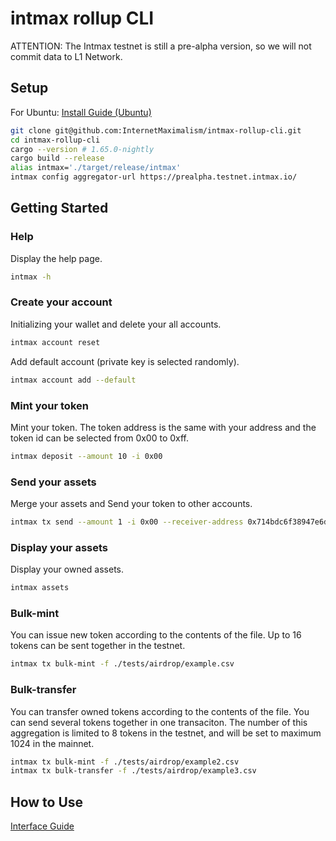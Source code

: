 # intmax rollup CLI

ATTENTION: The Intmax testnet is still a pre-alpha version, so we will not commit data to L1 Network.

## Setup

For Ubuntu: [Install Guide (Ubuntu)](./docs/for_ubuntu.md)

```sh
git clone git@github.com:InternetMaximalism/intmax-rollup-cli.git
cd intmax-rollup-cli
cargo --version # 1.65.0-nightly
cargo build --release
alias intmax='./target/release/intmax'
intmax config aggregator-url https://prealpha.testnet.intmax.io/
```

## Getting Started

### Help

Display the help page.

```sh
intmax -h
```

### Create your account

Initializing your wallet and delete your all accounts.

```sh
intmax account reset
```

Add default account (private key is selected randomly).

```sh
intmax account add --default
```

### Mint your token

Mint your token. The token address is the same with your address and the token id can be selected from 0x00 to 0xff.

```sh
intmax deposit --amount 10 -i 0x00
```

### Send your assets

Merge your assets and Send your token to other accounts.

```sh
intmax tx send --amount 1 -i 0x00 --receiver-address 0x714bdc6f38947e6da5ee9596c50b2e06e4e01c8885f98cf29d9c2f656eb3b45d
```

### Display your assets

Display your owned assets.

```sh
intmax assets
```

### Bulk-mint

You can issue new token according to the contents of the file. Up to 16 tokens can be sent together in the testnet.

```sh
intmax tx bulk-mint -f ./tests/airdrop/example.csv
```

### Bulk-transfer

You can transfer owned tokens according to the contents of the file. You can send several tokens together in one transaciton.
The number of this aggregation is limited to 8 tokens in the testnet, and will be set to maximum 1024 in the mainnet.

```sh
intmax tx bulk-mint -f ./tests/airdrop/example2.csv
intmax tx bulk-transfer -f ./tests/airdrop/example3.csv
```

## How to Use

[Interface Guide](./docs/interface_guide.md)
